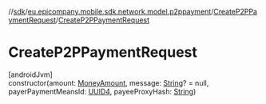 //[sdk](../../../index.md)/[eu.epicompany.mobile.sdk.network.model.p2ppayment](../index.md)/[CreateP2PPaymentRequest](index.md)/[CreateP2PPaymentRequest](-create-p2-p-payment-request.md)

# CreateP2PPaymentRequest

[androidJvm]\
constructor(amount: [MoneyAmount](../../eu.epicompany.mobile.sdk.domain.model/-money-amount/index.md), message: [String](https://kotlinlang.org/api/latest/jvm/stdlib/kotlin/-string/index.html)? = null, payerPaymentMeansId: [UUID4](../../eu.epicompany.mobile.android.datatypes/index.md#229649042%2FClasslikes%2F462465411), payeeProxyHash: [String](https://kotlinlang.org/api/latest/jvm/stdlib/kotlin/-string/index.html))
